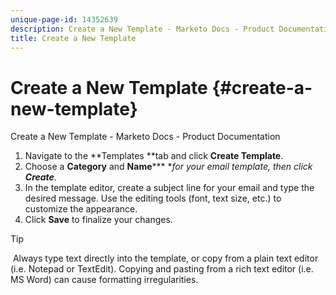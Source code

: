 ```yaml
---
unique-page-id: 14352639
description: Create a New Template - Marketo Docs - Product Documentation
title: Create a New Template
---
```


# Create a New Template {#create-a-new-template}

Create a New Template - Marketo Docs - Product Documentation

1. Navigate to the **Templates **tab and click **Create Template**.
1. Choose a **Category** and **Name***** ***for your email template, then click **Create***.*
1. In the template editor, create a subject line for your email and type the desired message. Use the editing tools (font, text size, etc.) to customize the appearance.
1. Click **Save** to finalize your changes.

>[!TIP]
>
>&nbsp;Always type text directly into the template, or copy from a plain text editor (i.e. Notepad or TextEdit). Copying and pasting from a rich text editor (i.e. MS Word) can cause formatting irregularities.

